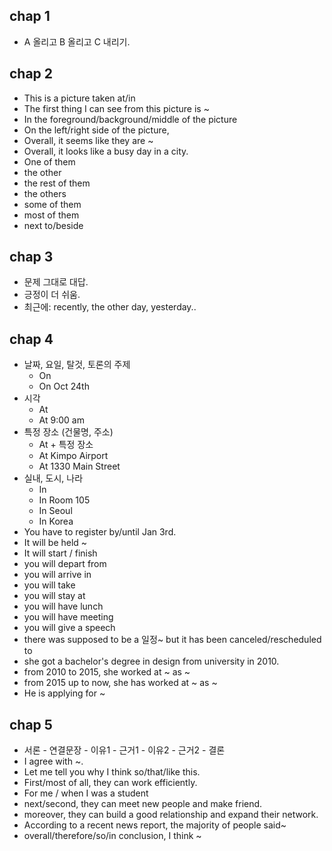 ## chap 1
- A 올리고 B 올리고 C 내리기.

## chap 2
- This is a picture taken at/in
- The first thing I can see from this picture is ~
- In the foreground/background/middle of the picture
- On the left/right side of the picture, 
- Overall, it seems like they are ~
- Overall, it looks like a busy day in a city.
- One of them
- the other
- the rest of them
- the others
- some of them
- most of them
- next to/beside

## chap 3
- 문제 그대로 대답.
- 긍정이 더 쉬움. 
- 최근에: recently, the other day, yesterday..

## chap 4
- 날짜, 요일, 탈것, 토론의 주제
    - On
    - On Oct 24th
- 시각
    - At
    - At 9:00 am
- 특정 장소 (건물명, 주소)
    - At + 특정 장소
    - At Kimpo Airport
    - At 1330 Main Street
- 실내, 도시, 나라
    - In
    - In Room 105
    - In Seoul
    - In Korea
- You have to register by/until Jan 3rd.
- It will be held ~
- It will start / finish
- you will depart from
- you will arrive in
- you will take 
- you will stay at
- you will have lunch
- you will have meeting
- you will give a speech
- there was supposed to be a 일정~ but it has been canceled/rescheduled to
- she got a bachelor's degree in design from university in 2010.
- from 2010 to 2015, she worked at ~ as ~
- from 2015 up to now, she has worked at ~ as ~
- He is applying for ~

## chap 5
- 서론 - 연결문장 - 이유1 - 근거1 - 이유2 - 근거2 - 결론
- I agree with ~. 
- Let me tell you why I think so/that/like this.
- First/most of all, they can work efficiently. 
- For me / when I was a student
- next/second, they can meet new people and make friend.
- moreover, they can build a good relationship and expand their network.
- According to a recent news report, the majority of people said~
- overall/therefore/so/in conclusion, I think ~
